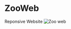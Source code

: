 # ZooWeb
Reponsive Website
![Zoo web](https://user-images.githubusercontent.com/90329028/184368101-7da13321-e2e7-44af-994f-0aa86488cef2.jpg)
